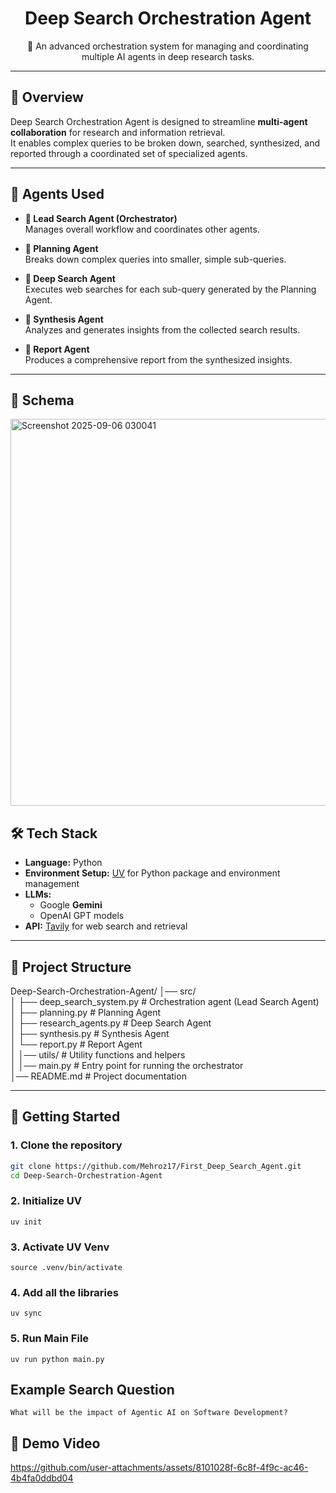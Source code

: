 <h1 align="center">Deep Search Orchestration Agent</h1>

<p align="center">
  🚀 An advanced orchestration system for managing and coordinating multiple AI agents in deep research tasks.
</p>

---

## 📖 Overview
Deep Search Orchestration Agent is designed to streamline **multi-agent collaboration** for research and information retrieval.  
It enables complex queries to be broken down, searched, synthesized, and reported through a coordinated set of specialized agents.

---

## 🧠 Agents Used

- **🔹 Lead Search Agent (Orchestrator)**  
  Manages overall workflow and coordinates other agents.  

- **🔹 Planning Agent**  
  Breaks down complex queries into smaller, simple sub-queries.  

- **🔹 Deep Search Agent**  
  Executes web searches for each sub-query generated by the Planning Agent.  

- **🔹 Synthesis Agent**  
  Analyzes and generates insights from the collected search results.  

- **🔹 Report Agent**  
  Produces a comprehensive report from the synthesized insights.  

---
## 🧩 Schema

<img width="874" height="619" alt="Screenshot 2025-09-06 030041" src="https://github.com/user-attachments/assets/66352c30-efda-481d-af91-f32184baadd7" />


## 🛠️ Tech Stack

- **Language:** Python  
- **Environment Setup:** [UV](https://github.com/astral-sh/uv) for Python package and environment management  
- **LLMs:**  
  - Google **Gemini**  
  - OpenAI GPT models  
- **API:** [Tavily](https://tavily.com/) for web search and retrieval  

---

## 📂 Project Structure
Deep-Search-Orchestration-Agent/
│── src/                        
│   ├── deep_search_system.py   # Orchestration agent (Lead Search Agent)  
│   ├── planning.py             # Planning Agent  
│   ├── research_agents.py      # Deep Search Agent  
│   ├── synthesis.py            # Synthesis Agent  
│   └── report.py               # Report Agent  
│
│── utils/                      # Utility functions and helpers  
│
│── main.py                     # Entry point for running the orchestrator  
│── README.md                   # Project documentation  


---

## 🚀 Getting Started

### 1. Clone the repository
```bash
git clone https://github.com/Mehroz17/First_Deep_Search_Agent.git
cd Deep-Search-Orchestration-Agent
```
### 2. Initialize UV 
```
uv init
```
### 3. Activate UV Venv
```
source .venv/bin/activate   
```
### 4. Add all the libraries
```
uv sync
```
### 5. Run Main File
```
uv run python main.py
```


## Example Search Question

```
What will be the impact of Agentic AI on Software Development?

```


## 📸 Demo Video
https://github.com/user-attachments/assets/8101028f-6c8f-4f9c-ac46-4b4fa0ddbd04


